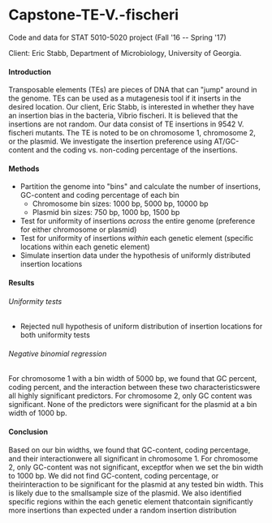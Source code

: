 # Capstone-TE-V.-fischeri
Code and data for STAT 5010-5020 project (Fall '16 -- Spring '17)

Client: Eric Stabb, Department of Microbiology, University of Georgia.

#### Introduction
Transposable elements (TEs) are pieces of DNA that can "jump" around in the genome. TEs can be used as a mutagenesis tool if it inserts in the desired location. Our client, Eric Stabb, is interested in whether they have an insertion bias in the bacteria, Vibrio fischeri. It is believed that the insertions are not random. Our data consist of TE insertions in 9542 V. fischeri mutants. The TE is noted to be on chromosome 1, chromosome 2, or the plasmid. We investigate the insertion preference using AT/GC-content and the coding vs. non-coding percentage of the insertions.

#### Methods
- Partition the genome into "bins" and calculate the number of insertions, GC-content and coding percentage of each bin
  - Chromosome bin sizes: 1000 bp, 5000 bp, 10000 bp
  - Plasmid bin sizes: 750 bp, 1000 bp, 1500 bp
- Test for uniformity of insertions *across* the entire genome (preference for either chromosome or plasmid) 
- Test for uniformity of insertions *within* each genetic element (specific locations within each genetic element)
- Simulate insertion data under the hypothesis of uniformly distributed insertion locations 

#### Results
###### Uniformity tests
- Rejected null hypothesis of uniform distribution of insertion locations for both uniformity tests

###### Negative binomial regression
For chromosome 1 with a bin width of 5000 bp, we found that GC percent, coding percent, and the interaction between these two characteristicswere all highly significant predictors.  For chromosome 2, only GC content was significant.  None of the predictors were significant for the plasmid at a bin width of 1000 bp.

#### Conclusion
Based on our bin widths, we found that GC-content, coding percentage, and their interactionwere all significant in chromosome 1. For chromosome 2, only GC-content was not significant, exceptfor when we set the bin width to 1000 bp.  We did not find GC-content, coding percentage, or theirinteraction to be significant for the plasmid at any tested bin width.  This is likely due to the smallsample size of the plasmid.  We also identified specific regions within the each genetic element thatcontain significantly more insertions than expected under a random insertion distribution
